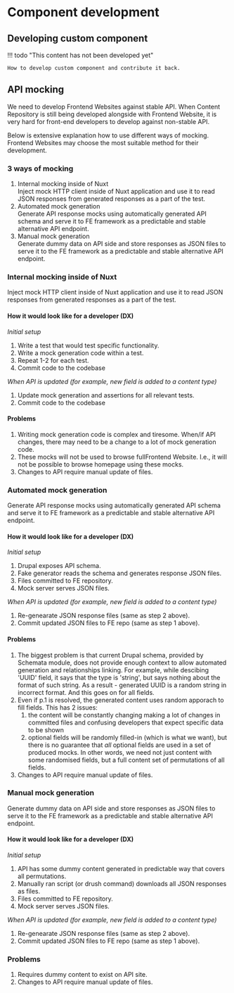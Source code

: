 # Component development

## Developing custom component
!!! todo "This content has not been developed yet"
    
    How to develop custom component and contribute it back.

## API mocking 

We need to develop Frontend Websites against stable API. When Content Repository
is still being developed alongside with Frontend Website, it is very hard for 
front-end developers to develop against non-stable API.

Below is extensive explanation how to use different ways of mocking. Frontend
Websites may choose the most suitable method for their development.

### 3 ways of mocking

1. Internal mocking inside of Nuxt<br/>
   Inject mock HTTP client inside of Nuxt application and use it to read JSON
   responses from generated responses as a part of the test.
2. Automated mock generation<br/>
   Generate API response mocks using automatically generated API schema and 
   serve it to FE framework as a predictable and stable alternative API 
   endpoint.
3. Manual mock generation<br/>
   Generate dummy data on API side and store responses as JSON files to serve it 
   to the FE framework as a predictable and stable alternative API endpoint.
   
### Internal mocking inside of Nuxt

Inject mock HTTP client inside of Nuxt application and use it to read JSON
responses from generated responses as a part of the test.

#### How it would look like for a developer (DX)

*Initial setup*

1. Write a test that would test specific functionality.
2. Write a mock generation code within a test.
3. Repeat 1-2 for each test.
4. Commit code to the codebase

*When API is updated (for example, new field is added to a content type)*

1. Update mock generation and assertions for all relevant tests.
2. Commit code to the codebase

#### Problems

1. Writing mock generation code is complex and tiresome. When/if API changes, 
   there may need to be a change to a lot of mock generation code.
2. These mocks will not be used to browse fullFrontend Website. I.e., it will not be
   possible to browse homepage using these mocks.
3. Changes to API require manual update of files.

### Automated mock generation

Generate API response mocks using automatically generated API schema and serve
it to FE framework as a predictable and stable alternative API endpoint.

#### How it would look like for a developer (DX)

*Initial setup*

1. Drupal exposes API schema.
2. Fake generator reads the schema and generates response JSON files.
3. Files committed to FE repository.
4. Mock server serves JSON files.

*When API is updated (for example, new field is added to a content type)*

1. Re-genearate JSON response files (same as step 2 above).
2. Commit updated JSON files to FE repo (same as step 1 above).

#### Problems
1. The biggest problem is that current Drupal schema, provided by Schemata module,
does not provide enough context to allow automated generation and relationships
linking. For example, while descibing 'UUID' field, it says that the type is
'string', but says nothing about the format of such string. As a result -
generated UUID is a random string in incorrect format. And this goes on for all
fields.
2. Even if p.1 is resolved, the generated content uses random apporach to fill
fields. This has 2 issues: 
    1. the content will be constantly changing making a lot of changes in 
      committed files and confusing developers that expect specific data to be 
      shown
    2. optional fields will be randomly filled-in (which is what we want), but 
      there is no guarantee that _all_ optional fields are used in a set of 
      produced mocks. In other words, we need not just content with some 
      randomised fields, but a full content set of permutations of all fields.
3. Changes to API require manual update of files.


### Manual mock generation

Generate dummy data on API side and store responses as JSON files to serve it to
the FE framework as a predictable and stable alternative API endpoint.

#### How it would look like for a developer (DX)

*Initial setup*

1. API has some dummy content generated in predictable way that covers all permutations.
2. Manually ran script (or drush command) downloads all JSON responses as files.
3. Files committed to FE repository.
4. Mock server serves JSON files.

*When API is updated (for example, new field is added to a content type)*

1. Re-genearate JSON response files (same as step 2 above).
2. Commit updated JSON files to FE repo (same as step 1 above).

### Problems
1. Requires dummy content to exist on API site.
2. Changes to API require manual update of files.

